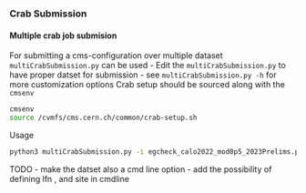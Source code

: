 ### Crab Submission

#### Multiple crab job submision

For submitting a cms-configuration over multiple dataset `multiCrabSubmission.py` can be used
    - Edit the `multiCrabSubmission.py` to have proper datset for submission
    -  see `multiCrabSubmission.py -h` for more customization options
Crab setup should be sourced along with the `cmsenv`
```bash
cmsenv
source /cvmfs/cms.cern.ch/common/crab-setup.sh
```

Usage
```bash
python3 multiCrabSubmission.py -i egcheck_calo2022_mod0p5_2023Prelims.py -c submit --ext _hcalZS_t1p0

```
TODO
    - make the datset also a cmd line option
    - add the possibility of defining lfn , and site in cmdline


